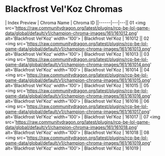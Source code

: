 # Blackfrost Vel'Koz Chromas

| Index  Preview | Chroma Name | Chroma ID ||------|---|---|| 01  <img src='https://raw.communitydragon.org/latest/plugins/rcp-be-lol-game-data/global/default/v1/champion-chroma-images/161/161012.png' alt='Blackfrost Vel'Koz' width='100'> | Blackfrost Vel'Koz | 161012 || 02  <img src='https://raw.communitydragon.org/latest/plugins/rcp-be-lol-game-data/global/default/v1/champion-chroma-images/161/161013.png' alt='Blackfrost Vel'Koz' width='100'> | Blackfrost Vel'Koz | 161013 || 03  <img src='https://raw.communitydragon.org/latest/plugins/rcp-be-lol-game-data/global/default/v1/champion-chroma-images/161/161014.png' alt='Blackfrost Vel'Koz' width='100'> | Blackfrost Vel'Koz | 161014 || 04  <img src='https://raw.communitydragon.org/latest/plugins/rcp-be-lol-game-data/global/default/v1/champion-chroma-images/161/161015.png' alt='Blackfrost Vel'Koz' width='100'> | Blackfrost Vel'Koz | 161015 || 05  <img src='https://raw.communitydragon.org/latest/plugins/rcp-be-lol-game-data/global/default/v1/champion-chroma-images/161/161016.png' alt='Blackfrost Vel'Koz' width='100'> | Blackfrost Vel'Koz | 161016 || 06  <img src='https://raw.communitydragon.org/latest/plugins/rcp-be-lol-game-data/global/default/v1/champion-chroma-images/161/161017.png' alt='Blackfrost Vel'Koz' width='100'> | Blackfrost Vel'Koz | 161017 || 07  <img src='https://raw.communitydragon.org/latest/plugins/rcp-be-lol-game-data/global/default/v1/champion-chroma-images/161/161018.png' alt='Blackfrost Vel'Koz' width='100'> | Blackfrost Vel'Koz | 161018 || 08  <img src='https://raw.communitydragon.org/latest/plugins/rcp-be-lol-game-data/global/default/v1/champion-chroma-images/161/161019.png' alt='Blackfrost Vel'Koz' width='100'> | Blackfrost Vel'Koz | 161019 |
